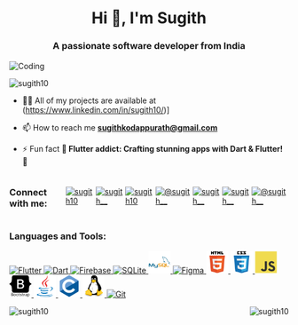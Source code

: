 <h1 align="center">Hi 👋, I'm Sugith</h1>
<h3 align="center">A passionate software developer from India</h3>

<img align="center" alt="Coding" width="1000" src="https://user-images.githubusercontent.com/74038190/241765440-80728820-e06b-4f96-9c9e-9df46f0cc0a5.gif">

<p align="left"> <img src="https://komarev.com/ghpvc/?username=sugith10&label=Profile%20views&color=0e75b6&style=flat" alt="sugith10" /> </p>


- 👨‍💻 All of my projects are available at (https://www.linkedin.com/in/sugith10/)]

- 📫 How to reach me **sugithkodappurath@gmail.com**

- ⚡ Fun fact **📱 Flutter addict: Crafting stunning apps with Dart & Flutter! 💙**

<div style="display: flex; align-items: center;">
  <h3 align="left">Connect with me:</h3>
  <a href="https://linkedin.com/in/sugith10" target="blank"><img src="https://raw.githubusercontent.com/rahuldkjain/github-profile-readme-generator/master/src/images/icons/Social/linked-in-alt.svg" alt="sugith10" height="30" width="40" /></a>
  <a href="https://twitter.com/sugith__" target="blank"><img src="https://raw.githubusercontent.com/rahuldkjain/github-profile-readme-generator/master/src/images/icons/Social/twitter.svg" alt="sugith__" height="30" width="40" /></a>
  <a href="https://www.leetcode.com/sugith10" target="blank"><img src="https://raw.githubusercontent.com/rahuldkjain/github-profile-readme-generator/master/src/images/icons/Social/leet-code.svg" alt="sugith10" height="30" width="40" /></a>
  <a href="https://medium.com/@sugith__" target="blank"><img src="https://raw.githubusercontent.com/rahuldkjain/github-profile-readme-generator/master/src/images/icons/Social/medium.svg" alt="@sugith__" height="30" width="40" /></a>
  <a href="https://dev.to/sugith__" target="blank"><img src="https://raw.githubusercontent.com/rahuldkjain/github-profile-readme-generator/master/src/images/icons/Social/devto.svg" alt="sugith__" height="30" width="40" /></a>
  <a href="https://www.hackerrank.com/sugith__" target="blank"><img src="https://raw.githubusercontent.com/rahuldkjain/github-profile-readme-generator/master/src/images/icons/Social/hackerrank.svg" alt="sugith__" height="30" width="40" /></a>
  <a href="https://www.hackerearth.com/@sugith__" target="blank"><img src="https://raw.githubusercontent.com/rahuldkjain/github-profile-readme-generator/master/src/images/icons/Social/hackerearth.svg" alt="@sugith__" height="30" width="40" /></a>
</div>


<h3 align="left">Languages and Tools:</h3>
<p align="left">
   <a href="https://flutter.dev" target="_blank" rel="noreferrer">
    <img src="https://www.vectorlogo.zone/logos/flutterio/flutterio-icon.svg" alt="Flutter" width="40" height="40"/>
  </a>
  <a href="https://dart.dev" target="_blank" rel="noreferrer">
    <img src="https://www.vectorlogo.zone/logos/dartlang/dartlang-icon.svg" alt="Dart" width="40" height="40"/>
  </a>
   <a href="https://firebase.google.com/" target="_blank" rel="noreferrer">
    <img src="https://www.vectorlogo.zone/logos/firebase/firebase-icon.svg" alt="Firebase" width="40" height="40"/>
  </a>
  <a href="https://www.sqlite.org/" target="_blank" rel="noreferrer">
    <img src="https://www.vectorlogo.zone/logos/sqlite/sqlite-icon.svg" alt="SQLite" width="40" height="40"/>
  </a>
   <a href="https://www.mysql.com/" target="_blank" rel="noreferrer">
    <img src="https://raw.githubusercontent.com/devicons/devicon/master/icons/mysql/mysql-original-wordmark.svg" alt="MySQL" width="40" height="40"/>
  </a>
   <a href="https://www.figma.com/" target="_blank" rel="noreferrer">
    <img src="https://www.vectorlogo.zone/logos/figma/figma-icon.svg" alt="Figma" width="40" height="40"/>
  </a>
   <a href="https://www.w3.org/html/" target="_blank" rel="noreferrer">
    <img src="https://raw.githubusercontent.com/devicons/devicon/master/icons/html5/html5-original-wordmark.svg" alt="HTML5" width="40" height="40"/>
  </a>
  <a href="https://www.w3schools.com/css/" target="_blank" rel="noreferrer">
    <img src="https://raw.githubusercontent.com/devicons/devicon/master/icons/css3/css3-original-wordmark.svg" alt="CSS3" width="40" height="40"/>
  </a>
    <a href="https://developer.mozilla.org/en-US/docs/Web/JavaScript" target="_blank" rel="noreferrer">
    <img src="https://raw.githubusercontent.com/devicons/devicon/master/icons/javascript/javascript-original.svg" alt="JavaScript" width="40" height="40"/>
  </a>
  <a href="https://getbootstrap.com" target="_blank" rel="noreferrer">
    <img src="https://raw.githubusercontent.com/devicons/devicon/master/icons/bootstrap/bootstrap-plain-wordmark.svg" alt="Bootstrap" width="40" height="40"/>
  </a>
  <a href="https://www.java.com" target="_blank" rel="noreferrer">
    <img src="https://raw.githubusercontent.com/devicons/devicon/master/icons/java/java-original.svg" alt="Java" width="40" height="40"/>
  </a>
  <a href="https://www.cprogramming.com/" target="_blank" rel="noreferrer">
    <img src="https://raw.githubusercontent.com/devicons/devicon/master/icons/c/c-original.svg" alt="C" width="40" height="40"/>
  </a>
  <a href="https://www.linux.org/" target="_blank" rel="noreferrer">
    <img src="https://raw.githubusercontent.com/devicons/devicon/master/icons/linux/linux-original.svg" alt="Linux" width="40" height="40"/>
  </a>
   <a href="https://git-scm.com/" target="_blank" rel="noreferrer">
    <img src="https://www.vectorlogo.zone/logos/git-scm/git-scm-icon.svg" alt="Git" width="40" height="40"/>
  </a>
 
</p>

<div style="display: flex; justify-content: space-between;">
  <div>
    <img src="https://github-readme-stats.vercel.app/api/top-langs?username=sugith10&show_icons=true&locale=en&layout=compact" alt="sugith10" />
  </div>
  <div>
    <img src="https://github-readme-streak-stats.herokuapp.com/?user=sugith10&" alt="sugith10" />
  </div>
</div>

